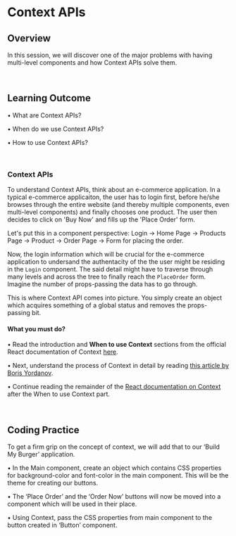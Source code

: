 ﻿# **Context APIs**

## Overview

In this session, we will discover one of the major problems with having multi-level components and how Context APIs solve them.

<br />

## Learning Outcome

•	What are Context APIs?

•	When do we use Context APIs?

•	How to use Context APIs?

<br />

### Context APIs

To understand Context APIs, think about an e-commerce application. In a typical e-commerce applicaiton, the user has to login first, before he/she browses through the entire website (and thereby multiple components, even multi-level components) and finally chooses one product. The user then decides to click on 'Buy Now' and fills up the 'Place Order' form.

Let's put this in a component perspective:
Login -> Home Page -> Products Page -> Product -> Order Page -> Form for placing the order.

Now, the login information which will be crucial for the e-commerce application to undersand the authentacity of the the user might be residing in the ```Login``` component. The said detail might have to traverse through many levels and across the tree to finally reach the ```PlaceOrder``` form. Imagine the number of props-passing the data has to go through. 

This is where Context API comes into picture. You simply create an object which acquires something of a global status and removes the props-passing bit.

#### What you must do?

•	Read the introduction and **When to use Context** sections from the official React documentation of Context [here](https://reactjs.org/docs/context.html). 

•	Next, understand the process of Context in detail by reading [this article by Boris Yordanov](https://www.toptal.com/react/react-context-api). 

•	Continue reading the remainder of the [React documentation on Context](https://reactjs.org/docs/context.html) after the When to use Context part.

<br />


## Coding Practice

To get a firm grip on the concept of context, we will add that to our ‘Build My Burger’ application.

•	In the Main component, create an object which contains CSS properties for background-color and font-color in the main component. This will be the theme for creating our buttons.

•	The ‘Place Order’ and the ‘Order Now’ buttons will now be moved into a component which will be used in their place.

•	Using Context, pass the CSS properties from main component to the button created in ‘Button’ component.
